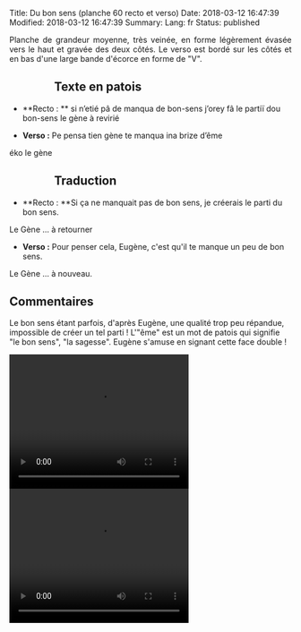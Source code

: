 Title: Du bon sens (planche 60 recto et verso)
Date: 2018-03-12 16:47:39
Modified: 2018-03-12 16:47:39
Summary: 
Lang: fr
Status: published

<p style="text-align:justify;">Planche de grandeur moyenne, très veinée, en forme légèrement évasée vers le haut et gravée des deux côtés.  Le verso est bordé sur les côtés et en bas d'une large bande d'écorce en forme de "V".</p>

<figure class="image-block" style="float: left;">
  <img alt="" src="{static}/images/planche_60_recto.png">
  <figcaption style="max-width: 278px"></figcaption>
</figure>

## Texte en patois


- **Recto : ** si  n’etié  pâ  de  manqua  de  bon-sens  j’orey  fâ  le  partiï  dou  bon-sens     le gène       à revirié

- **Verso :** Pe  pensa  tien  gène  te  manqua  ina  brize  d’ême

éko   le gène

<figure class="image-block" style="float: left;">
  <img alt="" src="{static}/images/planche_60_verso.png">
  <figcaption style="max-width: 316px"></figcaption>
</figure>


## Traduction
-  **Recto : **Si ça ne manquait pas de bon sens, je créerais le parti du bon sens.


Le Gène   ...    à retourner

- **Verso :** Pour penser cela, Eugène, c'est qu'il te manque un peu de bon sens.



Le Gène  ...  à nouveau.

## Commentaires
Le bon sens étant parfois, d'après Eugène, une qualité trop peu répandue,  impossible de créer un tel parti !
 L'"ême" est un mot de patois qui signifie "le bon sens", "la sagesse".
 Eugène s'amuse en signant cette face double !


<video width="320" height="240" controls>
  <source src="https://d1njpgd0ygatdn.cloudfront.net/video_60.mp4" type="video/mp4">
</video>

<video width="320" height="240" controls>
  <source src="https://d1njpgd0ygatdn.cloudfront.net/video_60bis.mp4" type="video/mp4">
</video>
